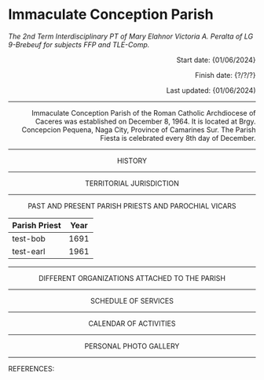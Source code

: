 # **Immaculate Conception Parish**
*The 2nd Term Interdisciplinary PT of Mary Elahnor Victoria A. Peralta of LG 9-Brebeuf for subjects FFP and TLE-Comp.*

<p align="right">
 Start date: {01/06/2024}
</p>
<p align="right">
 Finish date: {?/?/?}
</p>
<p align="right">
 Last updated: {01/06/2024)
</p>

---

<p align="right">
 Immaculate Conception Parish of the Roman Catholic Archdiocese of Caceres was established on December 8, 1964. It is located at Brgy. Concepcion Pequena, Naga City, Province of Camarines Sur. The Parish Fiesta is celebrated every 8th day of December. 
</p>

---
<p align="center">
 HISTORY
</p>


 ---
<p align="center">
 TERRITORIAL JURISDICTION
</p>


---
<p align="center">
 PAST AND PRESENT PARISH PRIESTS AND PAROCHIAL VICARS
</p>

| Parish Priest | Year |
| ---- | ---- |
| test-bob | 1691 |
| test-earl | 1961 |

---
<p align="center">
 DIFFERENT ORGANIZATIONS ATTACHED TO THE PARISH
</p>


---
<p align="center">
 SCHEDULE OF SERVICES
</p>


---
<p align="center">
 CALENDAR OF ACTIVITIES
</p>


---
<p align="center">
 PERSONAL PHOTO GALLERY
</p>


---

REFERENCES: 
